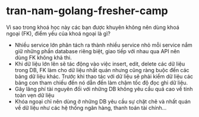 # tran-nam-golang-fresher-camp

Vì sao trong khoá học này các bạn được khuyên không nên dùng khoá ngoại (FK), điểm yếu của khoá ngoại là gì?

- Nhiều service lớn phân tách ra thành nhiều service nhỏ mỗi service nắm giữ những phần database riêng biệt, giao tiếp với nhau qua API nên dùng FK không khả thi.
- Khi dữ liệu lớn lên sẽ tác động vào việc insert, edit, delete các dữ liệu trong DB, FK làm cho dữ liệu nhất quán nhưng cũng ràng buộc đến các bảng dữ liệu khác. Trước khi thao tác với dữ liệu sẽ phải kiểm dữ liệu các bảng con tham chiếu đến nó dẫn đến làm chậm tốc độ đọc ghi dữ liệu.
- Gây lãng phí tài nguyên đối với những DB không yêu cầu quá cao về tính toàn vẹn dữ liệu
- Khóa ngoại chỉ nên dùng ở những DB yêu cầu sự chặt chẽ và nhất quán về dữ liệu như các hệ thống ngân hàng, thanh toán tài chính...
